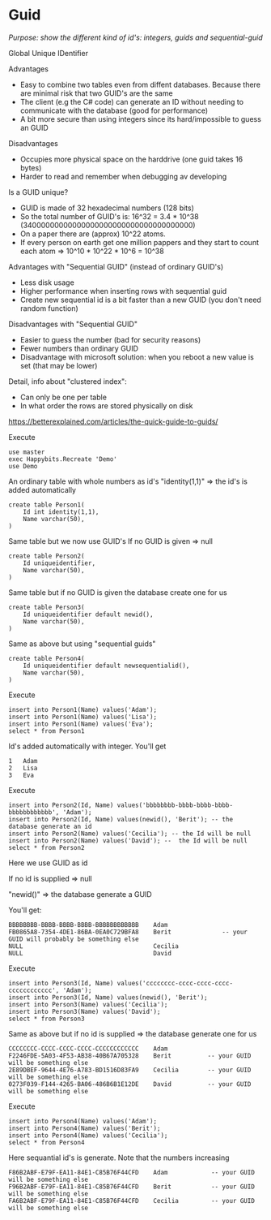 # Guid

*Purpose: show the different kind of id's: integers, guids and sequential-guid*

Global Unique IDentifier

Advantages

- Easy to combine two tables even from diffent databases. Because there are minimal risk that two GUID's are the same
- The client (e.g the C# code) can generate an ID without needing to communicate with the database (good for performance)
- A bit more secure than using integers since its hard/impossible to guess an GUID

Disadvantages
- Occupies more physical space on the harddrive (one guid takes 16 bytes)  
- Harder to read and remember when debugging av developing 

Is a GUID unique? 

- GUID is made of 32 hexadecimal numbers (128 bits)
- So the total number of GUID's is: 16^32 = 3.4 * 10^38 (34000000000000000000000000000000000000)
- On a paper there are (approx) 10^22 atoms.
- If every person on earth get one million pappers and they start to count each atom => 10^10 * 10^22 * 10^6 = 10^38

Advantages with "Sequential GUID" (instead of ordinary GUID's)
- Less disk usage
- Higher performance when inserting rows with sequential guid
- Create new sequential id is a bit faster than a new GUID (you don't need random function)

Disadvantages with "Sequential GUID"
- Easier to guess the number (bad for security reasons)
- Fewer numbers than ordinary GUID
- Disadvantage with microsoft solution: when you reboot a new value is set (that may be lower)

Detail, info about "clustered index":
- Can only be one per table
- In what order the rows are stored physically on disk


https://betterexplained.com/articles/the-quick-guide-to-guids/

Execute

	use master
	exec Happybits.Recreate 'Demo'
	use Demo

An ordinary table with whole numbers as id's
"identity(1,1)" => the id's is added automatically

	create table Person1(
		Id int identity(1,1),
		Name varchar(50),
	)

Same table but we now use GUID's 
If no GUID is given => null

	create table Person2(
		Id uniqueidentifier,
		Name varchar(50),
	)

Same table but if no GUID is given the database create one for us

	create table Person3(
		Id uniqueidentifier default newid(), 
		Name varchar(50),
	)


Same as above but using "sequential guids"

	create table Person4(
		Id uniqueidentifier default newsequentialid(),
		Name varchar(50),
	)

Execute

	insert into Person1(Name) values('Adam');
	insert into Person1(Name) values('Lisa');
	insert into Person1(Name) values('Eva');
	select * from Person1

Id's added automatically with integer. You'll get

	1	Adam
	2	Lisa
	3	Eva

Execute

	insert into Person2(Id, Name) values('bbbbbbbb-bbbb-bbbb-bbbb-bbbbbbbbbbbb', 'Adam');
	insert into Person2(Id, Name) values(newid(), 'Berit'); -- the database generate an id
	insert into Person2(Name) values('Cecilia'); -- the Id will be null 
	insert into Person2(Name) values('David'); --  the Id will be null 
	select * from Person2

Here we use GUID as id

If no id is supplied => null

"newid()" => the database generate a GUID

You'll get: 

	BBBBBBBB-BBBB-BBBB-BBBB-BBBBBBBBBBBB	Adam
	FB0865A8-7354-4DE1-86BA-0EA0C729BFA8	Berit              -- your GUID will probably be something else
	NULL									Cecilia
	NULL									David

Execute

	insert into Person3(Id, Name) values('cccccccc-cccc-cccc-cccc-cccccccccccc', 'Adam');
	insert into Person3(Id, Name) values(newid(), 'Berit');
	insert into Person3(Name) values('Cecilia'); 
	insert into Person3(Name) values('David');
	select * from Person3

Same as above but if no id is supplied => the database generate one for us

	CCCCCCCC-CCCC-CCCC-CCCC-CCCCCCCCCCCC	Adam
	F2246FDE-5A03-4F53-AB38-40B67A705328	Berit          -- your GUID will be something else
	2E89DBEF-9644-4E76-A783-BD1516D83FA9	Cecilia        -- your GUID will be something else
	0273F039-F144-4265-BA06-486B6B1E12DE	David          -- your GUID will be something else


Execute

	insert into Person4(Name) values('Adam');
	insert into Person4(Name) values('Berit');
	insert into Person4(Name) values('Cecilia');
	select * from Person4

Here sequantial id's is generate. Note that the numbers increasing

	F86B2ABF-E79F-EA11-84E1-C85B76F44CFD	Adam            -- your GUID will be something else
	F96B2ABF-E79F-EA11-84E1-C85B76F44CFD	Berit           -- your GUID will be something else
	FA6B2ABF-E79F-EA11-84E1-C85B76F44CFD	Cecilia         -- your GUID will be something else


